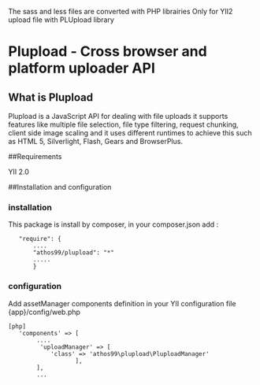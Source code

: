 The sass and less files are converted with PHP librairies
Only for YII2 upload file with PLUpload library

Plupload - Cross browser and platform uploader API
===================================================

What is Plupload
-----------------
Plupload is a JavaScript API for dealing with file uploads it supports features like multiple file selection, file type filtering,
request chunking, client side image scaling and it uses different runtimes to achieve this such as HTML 5, Silverlight, Flash, Gears and BrowserPlus.

##Requirements

YII 2.0

##Installation and configuration
### installation
This package is install by composer, in your composer.json add :
 ~~~
    "require": {
        ....
        "athos99/plupload": "*"
        .....
        }
 ~~~


### configuration

Add assetManager components definition in your YII configuration file {app}/config/web.php


~~~
[php]
   'components' => [
        ....
         'uploadManager' => [
            'class' => 'athos99\plupload\PluploadManager'
                   ],
        ],
        ...



~~~
